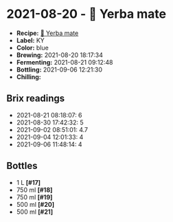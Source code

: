 # 2021-08-20 - 🌱 Yerba mate

* **Recipe:** [🌱 Yerba mate](../../recipes/mate.md)
* **Label:** KY
* **Color:** blue
* **Brewing:** 2021-08-20 18:17:34
* **Fermenting:** 2021-08-21 09:12:48
* **Bottling:** 2021-09-06 12:21:30
* **Chilling:**

## Brix readings

* 2021-08-21 08:18:07: 6
* 2021-08-30 17:42:32: 5
* 2021-09-02 08:51:01: 4.7
* 2021-09-04 12:01:33: 4
* 2021-09-06 11:48:14: 4

## Bottles

* 1 L **[#17]**
* 750 ml **[#18]**
* 750 ml **[#19]**
* 500 ml **[#20]**
* 500 ml **[#21]**
